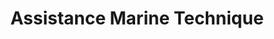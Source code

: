 ---
title: "Assistance Marine Technique"
url: /le-grau-du-roi/assistance-marine-technique/
shop: bateau
---
